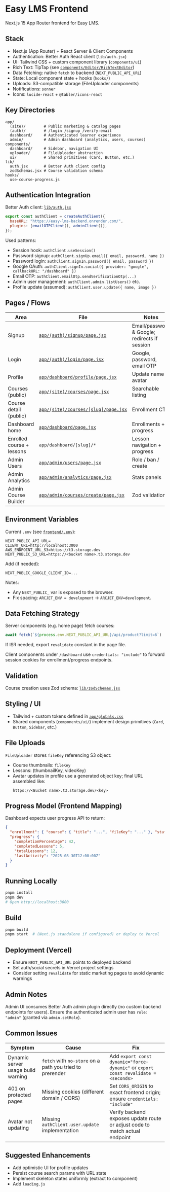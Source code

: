 # Easy LMS Frontend

Next.js 15 App Router frontend for Easy LMS.

## Stack
- Next.js (App Router) + React Server & Client Components
- Authentication: Better Auth React client (`lib/auth.jsx`)
- UI: Tailwind CSS + custom component library (`components/ui`)
- Rich Text: TipTap (see [`components/Editor/RichTextEditor`](components/Editor))
- Data Fetching: native `fetch` to backend (`NEXT_PUBLIC_API_URL`)
- State: Local component state + hooks (`hooks/`)
- Uploads: S3-compatible storage (FileUploader components)
- Notifications: `sonner`
- Icons: `lucide-react` + `@tabler/icons-react`

## Key Directories
```
app/
  (site)/        # Public marketing & catalog pages
  (auth)/        # /login /signup /verify-email
  dashboard/     # Authenticated learner experience
  admin/         # Admin dashboard (analytics, users, courses)
components/
  dashboard/     # Sidebar, navigation UI
  uploader/      # FileUploader abstraction
  ui/            # Shared primitives (Card, Button, etc.)
lib/
  auth.jsx       # Better Auth client config
  zodSchemas.jsx # Course validation schema
hooks/
  use-course-progress.js
```

## Authentication Integration
Better Auth client: [`lib/auth.jsx`](lib/auth.jsx)
```js
export const authClient = createAuthClient({
  baseURL: "https://easy-lms-backend.onrender.com/",
  plugins: [emailOTPClient(), adminClient()],
});
```
Used patterns:
- Session hook: `authClient.useSession()`
- Password signup: `authClient.signUp.email({ email, password, name })`
- Password login: `authClient.signIn.password({ email, password })`
- Google OAuth: `authClient.signIn.social({ provider: "google", callbackURL: "/dashboard" })`
- Email OTP: `authClient.emailOtp.sendVerificationOtp(...)`
- Admin user management: `authClient.admin.listUsers()` etc.
- Profile update (assumed): `authClient.user.update({ name, image })`

## Pages / Flows
| Area | File | Notes |
|------|------|-------|
| Signup | [`app/(auth)/signup/page.jsx`](app/(auth)/signup/page.jsx) | Email/password & Google; redirects if session |
| Login | [`app/(auth)/login/page.jsx`](app/(auth)/login/page.jsx) | Google, password, email OTP |
| Profile | [`app/dashboard/profile/page.jsx`](app/dashboard/profile/page.jsx) | Update name + avatar |
| Courses (public) | [`app/(site)/courses/page.jsx`](app/(site)/courses/page.jsx) | Searchable listing |
| Course detail (public) | [`app/(site)/courses/[slug]/page.jsx`](app/(site)/courses/[slug]/page.jsx) | Enrollment CTA |
| Dashboard home | [`app/dashboard/page.jsx`](app/dashboard/page.jsx) | Enrollments + progress |
| Enrolled course + lessons | `app/dashboard/[slug]/*` | Lesson navigation + progress |
| Admin Users | [`app/admin/users/page.jsx`](app/admin/users/page.jsx) | Role / ban / create |
| Admin Analytics | [`app/admin/analytics/page.jsx`](app/admin/analytics/page.jsx) | Stats panels |
| Admin Course Builder | [`app/admin/courses/create/page.jsx`](app/admin/courses/create/page.jsx) | Zod validation |

## Environment Variables
Current `.env` (see [`frontend/.env`](.env)):
```
NEXT_PUBLIC_API_URL=
CLIENT_URL=http://localhost:3000
AWS_ENDPOINT_URL_S3=https://t3.storage.dev
NEXT_PUBLIC_S3_URL=https://<bucket name>.t3.storage.dev
```
Add (if needed):
```
NEXT_PUBLIC_GOOGLE_CLIENT_ID=...
```
Notes:
- Any `NEXT_PUBLIC_` var is exposed to the browser.
- Fix spacing: `ARCJET_ENV = development` → `ARCJET_ENV=development`.

## Data Fetching Strategy
Server components (e.g. home page) fetch courses:
```js
await fetch(`${process.env.NEXT_PUBLIC_API_URL}/api/product?limit=6`)
```
If ISR needed, export `revalidate` constant in the page file.

Client components under `/dashboard` use `credentials: "include"` to forward session cookies for enrollment/progress endpoints.

## Validation
Course creation uses Zod schema: [`lib/zodSchemas.jsx`](lib/zodSchemas.jsx)

## Styling / UI
- Tailwind + custom tokens defined in [`app/globals.css`](app/globals.css)
- Shared components (`components/ui/`) implement design primitives (`Card`, `Button`, `Sidebar`, etc.)

## File Uploads
`FileUploader` stores `fileKey` referencing S3 object:
- Course thumbnails: `fileKey`
- Lessons: (thumbnailKey, videoKey)
- Avatar updates in profile use a generated object key; final URL assembled like:
  ```
  https://<Bucket name>.t3.storage.dev/<key>
  ```

## Progress Model (Frontend Mapping)
Dashboard expects user progress API to return:
```json
{
  "enrollment": { "course": { "title": "...", "fileKey": "..." }, "status": "active" },
  "progress": {
    "completionPercentage": 42,
    "completedLessons": 5,
    "totalLessons": 12,
    "lastActivity": "2025-08-30T12:00:00Z"
  }
}
```

## Running Locally
```bash
pnpm install
pnpm dev
# Open http://localhost:3000
```

## Build
```bash
pnpm build
pnpm start  # (Next.js standalone if configured) or deploy to Vercel
```

## Deployment (Vercel)
- Ensure `NEXT_PUBLIC_API_URL` points to deployed backend
- Set auth/social secrets in Vercel project settings
- Consider setting `revalidate` for static marketing pages to avoid dynamic warnings

## Admin Notes
Admin UI consumes Better Auth admin plugin directly (no custom backend endpoints for users). Ensure the authenticated admin user has `role: "admin"` (granted via `admin.setRole`).

## Common Issues
| Symptom | Cause | Fix |
|---------|-------|-----|
| Dynamic server usage build warning | `fetch` with `no-store` on a path you tried to prerender | Add `export const dynamic="force-dynamic"` or `export const revalidate = <seconds>` |
| 401 on protected pages | Missing cookies (different domain / CORS) | Set `CORS_ORIGIN` to exact frontend origin; ensure `credentials: "include"` |
| Avatar not updating | Missing `authClient.user.update` implementation | Verify backend exposes update route or adjust code to match actual endpoint |

## Suggested Enhancements
- Add optimistic UI for profile updates
- Persist course search params with URL state
- Implement skeleton states uniformly (extract to component)
- Add `loading.js`
